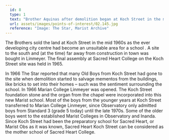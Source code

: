 ```yaml
---
  id: 8
  type: 1
  text: "Brother Aquinas after demolition began at Koch Street in the mid 1960s."
  url: assets/images/points-of-interest/02.145.jpg
  reference: "Image: The Star, Marist Archive"
---
```

The Brothers sold the land at Koch Street in the mid 1960s as the ever developing city centre had become an unsuitable area for a school . A site to the south and (at the time) far away from construction in town was bought in Linmeyer. The final assembly at Sacred Heart College on the Koch Street site was held in 1965. 

In 1966 The Star reported that many Old Boys from Koch Street had gone to the site when demolition started to salvage mementos from the buildings, like bricks to set into their homes – such was the sentiment surrounding the school. In 1966 Marian College Linmeyer was opened. The Koch Street foundation stone and the organ from the chapel were incorporated into this new Marist school. Most of the boys from the younger years at Koch Street transferred to Marian College Linmeyer, since Observatory only admitted boys from Standard 3 (grade 5 today) until the late 1970s. Some of the older boys went to the established Marist Colleges in Observatory and Inanda. Since Koch Street had been the preparatory school for Sacred Heart, or Marist Obs as it was known, Sacred Heart Koch Street can be considered as the mother school of Sacred Heart College. 

        